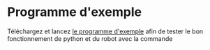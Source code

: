 # Programme d'exemple

Téléchargez et lancez [le programme d'exemple](example_move.py) afin de tester le bon fonctionnement de python et du robot avec la commande 
